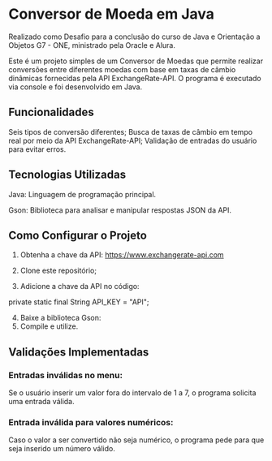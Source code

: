 
# Conversor de Moeda em Java


Realizado como Desafio para a conclusão do curso de Java e Orientação a Objetos G7 - ONE, ministrado pela Oracle e Alura.

Este é um projeto simples de um Conversor de Moedas que permite realizar conversões entre diferentes moedas com base em taxas de câmbio dinâmicas fornecidas pela API ExchangeRate-API. O programa é executado via console e foi desenvolvido em Java.



## Funcionalidades

Seis tipos de conversão diferentes;
Busca de taxas de câmbio em tempo real por meio da API ExchangeRate-API;
Validação de entradas do usuário para evitar erros.

## Tecnologias Utilizadas

Java: Linguagem de programação principal.

Gson: Biblioteca para analisar e manipular respostas JSON da API.


## Como Configurar o Projeto

1) Obtenha a chave da API:
https://www.exchangerate-api.com

2) Clone este repositório;
3) Adicione a chave da API no código:

 private static final String API_KEY = "API";  


4) Baixe a biblioteca Gson:
5) Compile e utilize.


## Validações Implementadas

### Entradas inválidas no menu:

Se o usuário inserir um valor fora do intervalo de 1 a 7, o programa solicita uma entrada válida.

### Entrada inválida para valores numéricos:

Caso o valor a ser convertido não seja numérico, o programa pede para que seja inserido um número válido.

